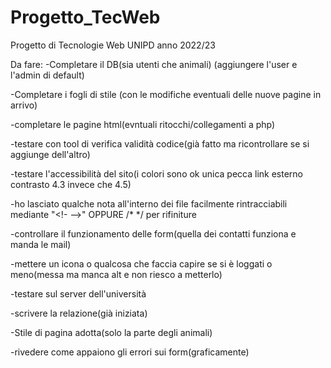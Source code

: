 # Progetto_TecWeb
Progetto di Tecnologie Web UNIPD anno 2022/23

Da fare:
-Completare il DB(sia utenti che animali) (aggiungere l'user e l'admin di default)

-Completare i fogli di stile (con le modifiche eventuali delle nuove pagine in arrivo)

-completare le pagine html(evntuali ritocchi/collegamenti a php)

-testare con tool di verifica validità codice(già fatto ma ricontrollare se si aggiunge dell'altro)

-testare l'accessibilità del sito(i colori sono ok unica pecca link esterno contrasto 4.3 invece che 4.5)

-ho lasciato qualche nota all'interno dei file facilmente rintracciabili mediante "<!- -->" OPPURE /* */ per rifiniture

-controllare il funzionamento delle form(quella dei contatti funziona e manda le mail)

-mettere un icona o qualcosa che faccia capire se si è loggati o meno(messa ma manca alt e non riesco a metterlo)

-testare sul server dell'università

-scrivere la relazione(già iniziata)

-Stile di pagina adotta(solo la parte degli animali)

-rivedere come appaiono gli errori sui form(graficamente)
